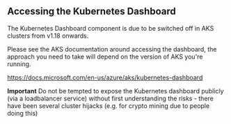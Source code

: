 ## Accessing the Kubernetes Dashboard

The Kubernetes Dashboard component is due to be switched off in AKS clusters from v1.18 onwards.

Please see the AKS documentation around accessing the dashboard, the approach you need to take will depend on the version of AKS you're running.

https://docs.microsoft.com/en-us/azure/aks/kubernetes-dashboard

**Important** Do not be tempted to expose the Kubernetes dashboard publicly (via a loadbalancer service) without first understanding the risks - there have been several cluster hijacks (e.g. for crypto mining due to people doing this)